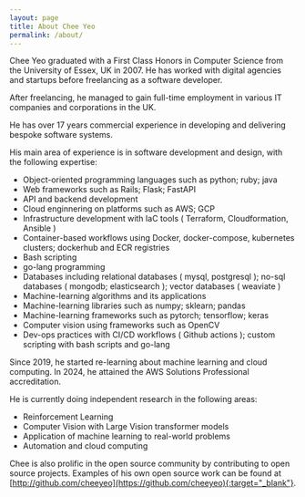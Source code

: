 ```yaml
---
layout: page
title: About Chee Yeo
permalink: /about/
---
```


Chee Yeo graduated with a First Class Honors in Computer Science from the University of Essex, UK in 2007. He has worked with digital agencies and startups before freelancing as a software developer.

After freelancing, he managed to gain full-time employment in various IT companies and corporations in the UK.

He has over 17 years commercial experience in developing and delivering bespoke software systems. 

His main area of experience is in software development and design, with the following expertise:

* Object-oriented programming languages such as python; ruby; java
* Web frameworks such as Rails; Flask; FastAPI
* API and backend development
* Cloud enginnering on platforms such as AWS; GCP
* Infrastructure development with IaC tools ( Terraform, Cloudformation, Ansible )
* Container-based workflows using Docker, docker-compose, kubernetes clusters; dockerhub and ECR registries
* Bash scripting
* go-lang programming
* Databases including relational databases ( mysql, postgresql ); no-sql databases ( mongodb; elasticsearch ); vector databases ( weaviate ) 
* Machine-learning algorithms and its applications
* Machine-learning libraries such as numpy; sklearn; pandas
* Machine-learning frameworks such as pytorch; tensorflow; keras
* Computer vision using frameworks such as OpenCV
* Dev-ops practices with CI/CD workflows ( Github actions ); custom scripting with bash scripts and go-lang

Since 2019, he started re-learning about machine learning and cloud computing. In 2024, he attained the AWS Solutions Professional accreditation.

<div data-iframe-width="150" data-iframe-height="270" data-share-badge-id="90284ec4-aa24-4fb9-8b43-c6f7437be1e7" data-share-badge-host="https://www.credly.com"></div><script type="text/javascript" async src="//cdn.credly.com/assets/utilities/embed.js"></script>

He is currently doing independent research in the following areas:
* Reinforcement Learning
* Computer Vision with Large Vision transformer models
* Application of machine learning to real-world problems
* Automation and cloud computing

Chee is also prolific in the open source community by contributing to open source projects. Examples of his own open source work can be found at [http://github.com/cheeyeo](https://github.com/cheeyeo){:target="_blank"}.